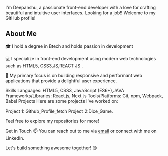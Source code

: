 I'm Deepanshu, a passionate front-end developer with a love for crafting beautiful and intuitive user interfaces. Looking for a job!! Welcome to my GitHub profile!

## About Me
🎓 I hold a degree in Btech and holds passion in development

💻 I specialize in front-end development using modern web technologies such as HTML5, CSS3,JS,REACT JS .

🚀 My primary focus is on building responsive and performant web applications that provide a delightful user experience.

Skills
Languages: HTML5, CSS3, JavaScript (ES6+),JAVA
Frameworks/Libraries: React.js, Next js
Tools/Platforms: Git, npm, Webpack, Babel
Projects
Here are some projects I've worked on:

Project 1: Github_Profile_fetch
Project 2:Dice_Game.

Feel free to explore my repositories for more!

Get in Touch
📫 You can reach out to me via [email](mailto:deepanshutandewal@gmail.com) or connect with me on LinkedIn.

Let's build something awesome together! 😊
